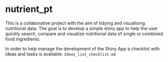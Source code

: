 # nutrient_pt

This is a collaborative project with the aim of tidying and visualising nutritional data. The goal is to develop a simple shiny app to help the user quickly search, compare and visualize nutritional data of single or combined food ingredients. 


In order to help manage the development of the Shiny App a checklist with ideas and tasks is available: `Ideas_list_checklist.md` 
